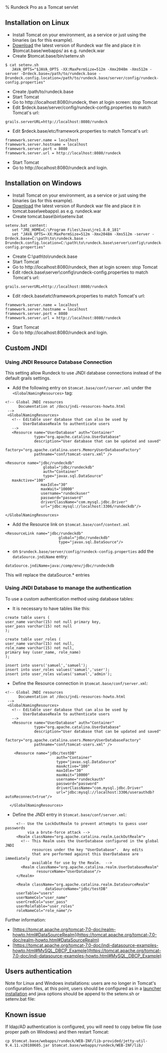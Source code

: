 % Rundeck Pro as a Tomcat servlet

## Installation on Linux

<!---
Originals:

http://support.rundeck.com/customer/en/portal/articles/2798971-install-rundeck-pro-with-tomcat-on-linux
http://support.rundeck.com/customer/en/portal/articles/1817834-install-rundeck-pro-as-a-war-tomcat-on-windows
http://support.rundeck.com/customer/en/portal/articles/2471602-upgrade-rundeck-pro-as-a-war-tomcat-
http://support.rundeck.com/customer/en/portal/articles/2799547-enable-ssl-tomcat
http://support.rundeck.com/customer/en/portal/articles/2539313-jndi-custom-settings-on-tomcat)


Should these be part of the OSS docs?

http://support.rundeck.com/customer/en/portal/articles/2433205-configuring-tomcat-for-ldaps
http://support.rundeck.com/customer/en/portal/articles/2859551-authentication-with-ad-or-ldap-on-tomcat

--->

* Install Tomcat on your environment, as a service or just using the binaries (as for this example).
* [Download](https://rundeck.org/downloads.html) the latest version of Rundeck war file and place it in $tomcat.base/webapps/ as e.g. rundeck.war
* Create $tomcat.base/bin/setenv.sh

```
$ cat setenv.sh
   JAVA_OPTS="$JAVA_OPTS -XX:MaxPermSize=512m -Xmx2048m -Xms512m -server -Drdeck.base=/path/to/rundeck.base -Drundeck.config.location=/path/to/rundeck.base/server/config/rundeck-config.properties"
```

* Create /path/to/rundeck.base
* Start Tomcat
* Go to http://localhost:8080/rundeck, then at login screen: stop Tomcat
* Edit $rdeck.base/server/config/rundeck-config.properties to match Tomcat's url:

```
grails.serverURL=http://localhost:8080/rundeck
```

* Edit $rdeck.base/etc/framework.properties to match Tomcat's url:

```
framework.server.name = localhost
framework.server.hostname = localhost
framework.server.port = 8080
framework.server.url = http://localhost:8080/rundeck
```

* Start Tomcat
* Go to http://localhost:8080/rundeck and login.


## Installation on Windows

* Install Tomcat on your environment, as a service or just using the binaries (as for this example).
* [Download](https://rundeck.org/downloads.html) the latest version of Rundeck war file and place it in tomcat.base\\webapps\\ as e.g. rundeck.war
* Create tomcat.base\\bin\\setenv.bat

```
setenv.bat content:
   set "JRE_HOME=C:\Program Files\Java\jre1.8.0_181"
   set "JAVA_OPTS=-XX:MaxPermSize=512m -Xmx2048m -Xms512m -server -Drdeck.base=C:\path\to\rundeck.base -Drundeck.config.location=C:\path\to\rundeck.base\server\config\rundeck-config.properties"
```

* Create C:\\path\\to\\rundeck.base
* Start Tomcat
* Go to http://localhost:8080/rundeck, then at login screen: stop Tomcat
* Edit rdeck.base\\server\\config\\rundeck-config.properties to match Tomcat's url:

```
grails.serverURL=http://localhost:8080/rundeck
```

* Edit rdeck.base\\etc\\framework.properties to match Tomcat's url:

```
framework.server.name = localhost
framework.server.hostname = localhost
framework.server.port = 8080
framework.server.url = http://localhost:8080/rundeck
```

* Start Tomcat
* Go to http://localhost:8080/rundeck and login.

## Custom JNDI

### Using JNDI Resource Database Connection

This setting allow Rundeck to use JNDI database connections instead of the default grails settings.

* Add the following entry on `$tomcat.base/conf/server.xml` under the `<GlobalNamingResources>` tag:

```
<!-- Global JNDI resources
      Documentation at /docs/jndi-resources-howto.html
 -->
 <GlobalNamingResources>
   <!-- Editable user database that can also be used by
        UserDatabaseRealm to authenticate users
   -->
   <Resource name="UserDatabase" auth="Container"
             type="org.apache.catalina.UserDatabase"
             description="User database that can be updated and saved"
             factory="org.apache.catalina.users.MemoryUserDatabaseFactory"
             pathname="conf/tomcat-users.xml" />

<Resource name="jdbc/rundeckdb"
                 global="jdbc/rundeckdb"
                 auth="Container"
                 type="javax.sql.DataSource"
   maxActive="100"
                maxIdle="30"
                maxWait="10000"
                username="rundeckuser"
                password="password"
                driverClassName="com.mysql.jdbc.Driver"
                url="jdbc:mysql://localhost:3306/rundeckdb"/>

</GlobalNamingResources>
```

* Add the Resource link on `$tomcat.base/conf/context.xml`

```
<ResourceLink name="jdbc/rundeckdb"
                        global="jdbc/rundeckdb"
                        type="javax.sql.DataSource"/>
```

* on `$rundeck.base/server/config/rundeck-config.properties` add the `dataSource.jndiName` entry:

```
dataSource.jndiName=java:/comp/env/jdbc/rundeckdb
```

This will replace the dataSource.* entries

### Using JNDI Database to manage the authentication

To use a custom authentication method using database tables:

* It is necessary to have tables like this:

```
create table users (
user_name varchar(15) not null primary key,
user_pass varchar(15) not null
);

create table user_roles (
user_name varchar(15) not null,
role_name varchar(15) not null,
primary key (user_name, role_name)
);

insert into users('samuel','samuel');
insert into user_roles values('samuel','user');
insert into user_roles values('samuel','admin');
```

* Define the Resource connection in `$tomcat.base/conf/server.xml`:

```
<!-- Global JNDI resources
      Documentation at /docs/jndi-resources-howto.html
 -->
 <GlobalNamingResources>
   <!-- Editable user database that can also be used by
        UserDatabaseRealm to authenticate users
   -->
   <Resource name="UserDatabase" auth="Container"
             type="org.apache.catalina.UserDatabase"
             description="User database that can be updated and saved"
             factory="org.apache.catalina.users.MemoryUserDatabaseFactory"
             pathname="conf/tomcat-users.xml" />

    <Resource name="jdbc/testDB"
                       auth="Container"
                       type="javax.sql.DataSource"
                       maxActive="100"
                       maxIdle="30"
                       maxWait="10000"
                       username="rundeckauth"
                       password="password"
                       driverClassName="com.mysql.jdbc.Driver"                   
                       url="jdbc:mysql://localhost:3306/userauthdb?autoReconnect=true"/>

  </GlobalNamingResources>
```

* Define the JNDI entry in `$tomcat.base/conf/server.xml`:

```
     <!-- Use the LockOutRealm to prevent attempts to guess user passwords
          via a brute-force attack -->
     <Realm className="org.apache.catalina.realm.LockOutRealm">
       <!-- This Realm uses the UserDatabase configured in the global JNDI
            resources under the key "UserDatabase".  Any edits
            that are performed against this UserDatabase are immediately
            available for use by the Realm.  -->
       <Realm className="org.apache.catalina.realm.UserDatabaseRealm"
              resourceName="UserDatabase"/>
     </Realm>

     <Realm className="org.apache.catalina.realm.DataSourceRealm"
                  dataSourceName="jdbc/testDB"
     userTable="users"
     userNameCol="user_name"
     userCredCol="user_pass" 
     userRoleTable="user_roles" 
     roleNameCol="role_name"/>
```

Further information:

* [https://tomcat.apache.org/tomcat-7.0-doc/realm-howto.html#DataSourceRealm](https://tomcat.apache.org/tomcat-7.0-doc/realm-howto.html#DataSourceRealm)
* [https://tomcat.apache.org/tomcat-7.0-doc/jndi-datasource-examples-howto.html#MySQL_DBCP_Example](https://tomcat.apache.org/tomcat-7.0-doc/jndi-datasource-examples-howto.html#MySQL_DBCP_Example)

## Users authentication

Note for Linux and Windows installations: users are no longer in Tomcat's configuration files, at this point, users should be configured as in a [launcher installation](https://rundeck.org/docs/administration/security/authenticating-users.html) and java options should be append to the setenv.sh or setenv.bat file:


## Known issue

If ldap/AD authentication is configured, you will need to copy below file (use proper path on Windows) and then restart Tomcat:
```
cp $tomcat.base/webapps/rundeck/WEB-INF/lib-provided/jetty-util-9.4.11.v20180605.jar $tomcat.base/webapps/rundeck/WEB-INF/lib/
```
